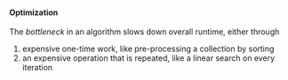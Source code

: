 #### Optimization

The _bottleneck_ in an algorithm slows down overall runtime, either through
1. expensive one-time work, like pre-processing a collection by sorting
2. an expensive operation that is repeated, like a linear search on every iteration